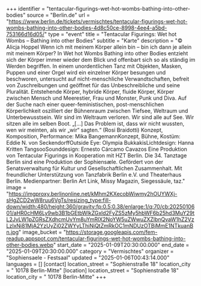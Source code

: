 +++
identifier = "tentacular-figurings-wet-hot-wombs-bathing-into-other-bodies"
source = "Berlin.de"
url = "https://www.berlin.de/tickets/vermischtes/tentacular-figurings-wet-hot-wombs-bathing-into-other-bodies-4d8c50ce-8998-4ee4-a5bd-753166d16d05/"
type = "event"
title = "Tentacular Figurings: Wet hot Wombs – Bathing into other Bodies"
subtitle = "Karte"
description = "© Alicja Hoppel
Wenn ich mit meinem Körper allein bin – bin ich dann je allein mit meinem Körper?
In Wet hot Wombs Bathing into other Bodies entzieht sich der Körper immer wieder dem Blick und offenbart sich so als ständig im Werden begriffen. In einem unordentlichen Tanz mit Objekten, Masken, Puppen und einer Orgel wird ein einzelner Körper besungen und beschworen, untersucht auf nicht-menschliche Verwandtschaften, befreit von Zuschreibungen und geöffnet für das Unbeschreibliche und seine Pluralität. Entstehende Körper, hybride Körper, fluide Körper, Körper zwischen Mensch und Meerestier, Frau und Monster, Punk und Diva. Auf der Suche nach einer queer-feministischen, post-menschlichen Körperlichkeit oszilliert der Bühnenraum zwischen Tiefsee, Weltraum und Unterbewusstsein.
Wir sind im Weltraum verloren. Wir sind alle auf See. Wir sitzen alle im selben Boot.
„[...] Das Problem ist, dass wir nicht wussten, wen wir meinten, als wir „wir“ sagten.“ (Rosi Braidotti)
Konzept, Komposition, Performance: Mika BangemannKonzept, Bühne, Kostüm: Eddie N. von SeckendorffOutside Eye: Olympia BukkakisLichtdesign: Hanna Kritten TangsooSounddesign: Ernesto Cárcamo Cavazos
Eine Produktion von Tentacular Figurings in Kooperation mit HZT Berlin. Die 34. Tanztage Berlin sind eine Produktion der Sophiensæle. Gefördert von der Senatsverwaltung für Kultur und Gesellschaftlichen Zusammenhalt. Mit freundlicher Unterstützung von Tanzfabrik Berlin e.V. und Theaterhaus Berlin. Medienpartner: Berlin Art Link, Missy Magazin, Siegessäule, taz."
image = "https://imgproxy.berlinonline.net/kMhm2KXecobWiwmy2hOUYWXj-sHgZCD2wW8ruu6VgTs/resizing_type:fill-down/width:480/height:360/gravity:fp:0.5:0.38/enlarge:1/q:70/cb:2025010601/aHR0cHM6Ly9wb3B1bGEtbWlkZGxld2FyZS5zMy5hbWF6b25hd3MuY29tL2JvLW1pZGRsZXdhcmUvYm8uYmRlX2NoYW5uZWwuZXZlbnQvaW1hZ2VzLzIxNi81MjA2YzUyZi02ZWYyLThiNjQtZmRkOC1mNDUzOTBjMmE1NTkuanBn.jpg"
image_bucket = "https://storage.googleapis.com/fem-readup.appspot.com/tentacular-figurings-wet-hot-wombs-bathing-into-other-bodies.webp"
start_date = "2025-01-09T20:30:00.000"
end_date = "2025-01-09T20:30:00.000"
category = "Vermischtes"
organizer = "Sophiensaele - Festsaal"
updated = "2025-01-06T00:43:14.000"
languages = []
[contact]
location_street = "Sophienstraße 18"
location_city = " 10178 Berlin-Mitte"
[location]
location_street = "Sophienstraße 18"
location_city = " 10178 Berlin-Mitte"
+++